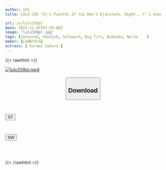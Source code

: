 ```yaml
---
author: j91
title: LULU-339 "It's Painful If You Don't Ejaculate, Right...?" I Asked My Neighbor, A Kind-hearted Big-breasted Nurse, To Help Me With My Sexual Needs, Pretending That I Couldn't Jerk Off Because I Had A Broken Bone, And She Helped Me Masturbate By Giving Me A Handjob And Letting Me Ejaculate 13 Times, All Over Her Tits. Kurumi Sakura

url: /v/lulu339pl
date: 2024-11-01T01:29:00Z
image: "lulu339pl.jpg"
tags: [Censored, Handjob, Solowork, Big Tits, Bukkake, Nurse	]
maker: [LUNATICS]
actress: [ Kurumi Sakura ]
---
```



{{< rawhtml >}}

<div class="video" data-videoid="wropxagA0WiJqkp">
    <a href="javascript:;">
        <img src="/v/lulu339pl/lulu339pl.jpg" width="WIDTH" height="HEIGHT" alt="lulu339pl.mp4" loading="lazy">
    </a>
</div>

<script type="text/javascript" src="https://j91.asia/asset/on-demand-st.js"></script>

<br>
  <link rel="stylesheet" href="https://j91.asia/asset/bs5.css">
  
  <center>
  <button class="btn btn-primary" type="button" data-bs-toggle="collapse" data-bs-target=".multi-collapse" aria-expanded="false" aria-controls="multiCollapseExample1 multiCollapseExample2"><h2>Download</h2></button></center>
</p>
<div class="row">
  <div class="col">
    <div class="collapse multi-collapse" id="multiCollapseExample1">
      <div class="card card-body">
	      	      <br>
<div class="buttons">  
<p><a href="/v/lulu339pl/st.html" target="_blank"><button class="btn-hover color-3"><i class="fa fa-download"></i> ST</button></a></p></div>
    </div>
  </div>
</div>
  <div class="col">
    <div class="collapse multi-collapse" id="multiCollapseExample2">
      <div class="card card-body">
	      <br>
<div class="buttons">
<p><a href="/v/lulu339pl/sw.html" target="_blank"><button class="btn-hover color-2"><i class="fa fa-download"></i> SW</button></a></p></div>
<br><br>
      </div>
    </div>
  </div>
</div>

{{< /rawhtml >}}